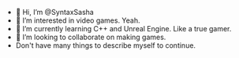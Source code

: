 - 👋 Hi, I’m @SyntaxSasha 
- 👀 I’m interested in video games. Yeah.
- 🌱 I’m currently learning C++ and Unreal Engine. Like a true gamer.
- 💞️ I’m looking to collaborate on making games.
- Don't have many things to describe myself to continue.
<!---
SyntaxSasha/SyntaxSasha is a ✨ special ✨ repository because its `README.md` (this file) appears on your GitHub profile.
You can click the Preview link to take a look at your changes.
--->

